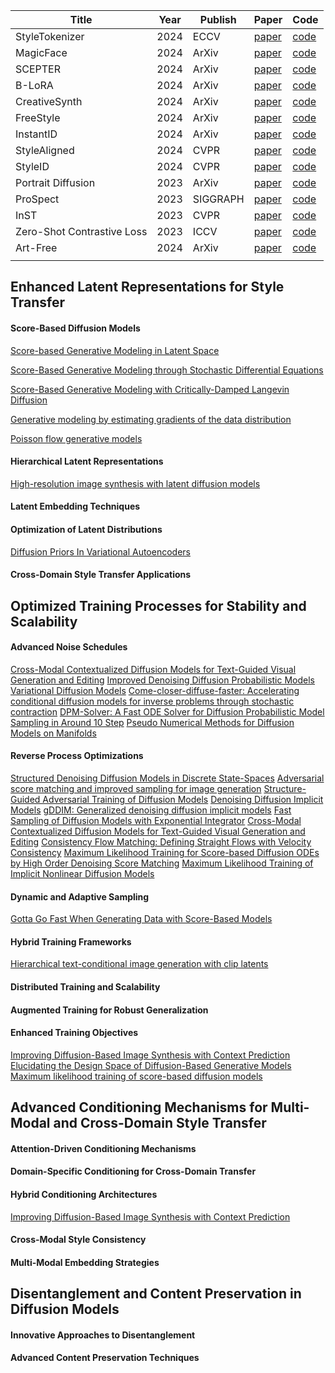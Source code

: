 
| Title                      | Year | Publish  | Paper                                         | Code                                                    |
| -------------------------- | ---- | -------- | --------------------------------------------- | ------------------------------------------------------- |
| StyleTokenizer             | 2024 | ECCV     | [paper](https://arxiv.org/pdf/2409.02543)     | [code](https://github.com/alipay/style-tokenizer)       |
| MagicFace                  | 2024 | ArXiv    | [paper](https://arxiv.org/pdf/2408.07433)     | [code](https://github.com/CodeGoat24/MagicFace)         |
| SCEPTER                    | 2024 | ArXiv    | [paper](https://arxiv.org/pdf/2404.12154)     | [code](https://github.com/modelscope/scepter)           |
| B-LoRA                     | 2024 | ArXiv    | [paper](https://arxiv.org/pdf/2403.14572)     | [code](https://github.com/yardenfren1996/B-LoRA)        |
| CreativeSynth              | 2024 | ArXiv    | [paper](https://arxiv.org/pdf/2401.14066)     | [code](https://github.com/haha-lisa/CreativeSynth)      |
| FreeStyle                  | 2024 | ArXiv    | [paper](https://arxiv.org/pdf/2401.15636)     | [code](https://github.com/FreeStyleFreeLunch/FreeStyle) |
| InstantID                  | 2024 | ArXiv    | [paper](https://arxiv.org/pdf/2401.07519)     | [code](https://github.com/InstantID/InstantID)          |
| StyleAligned               | 2024 | CVPR     | [paper](https://arxiv.org/pdf/2312.02133)     | [code](https://github.com/google/style-aligned)         |
| StyleID                    | 2024 | CVPR     | [paper](https://arxiv.org/pdf/2312.09008)     | [code](https://github.com/jiwoogit/StyleID)             |
| Portrait Diffusion         | 2023 | ArXiv    | [paper](https://arxiv.org/pdf/2312.02212)     | [code](https://github.com/liujin112/PortraitDiffusion)  |
| ProSpect                   | 2023 | SIGGRAPH | [paper](https://arxiv.org/pdf/2305.16225)     | [code](https://github.com/zyxElsa/ProSpect)             |
| InST                       | 2023 | CVPR     | [paper](https://arxiv.org/pdf/2211.13203)     | [code](https://github.com/zyxElsa/InST)                 |
| Zero-Shot Contrastive Loss | 2023 | ICCV     | [paper](https://arxiv.org/pdf/2303.08622.pdf) | [code](https://github.com/YSerin/ZeCon)                 |
| Art-Free                   | 2024 | ArXiv    | [paper](https://arxiv.org/abs/2412.00176)     | [code](https://github.com/rhfeiyang/art-free-diffusion) |
|                            |      |          |                                               |                                                         |








## **Enhanced Latent Representations for Style Transfer**



#### **Score-Based Diffusion Models**

[Score-based Generative Modeling in Latent Space](https://proceedings.neurips.cc/paper/2021/hash/5dca4c6b9e244d24a30b4c45601d9720-Abstract.html)

[Score-Based Generative Modeling through Stochastic Differential Equations](https://openreview.net/forum?id=PxTIG12RRHS)

[Score-Based Generative Modeling with Critically-Damped Langevin Diffusion](https://openreview.net/forum?id=CzceR82CYc)

[Generative modeling by estimating gradients of the data distribution](https://proceedings.neurips.cc/paper/2019/hash/3001ef257407d5a371a96dcd947c7d93-Abstract.html)

[Poisson flow generative models](https://openreview.net/pdf?id=voV_TRqcWh)

#### **Hierarchical Latent Representations**

[High-resolution image synthesis with latent diffusion models](https://openaccess.thecvf.com/content/CVPR2022/html/Rombach_High-Resolution_Image_Synthesis_With_Latent_Diffusion_Models_CVPR_2022_paper.html)
#### **Latent Embedding Techniques**



#### **Optimization of Latent Distributions**

[Diffusion Priors In Variational Autoencoders](https://orbi.uliege.be/handle/2268/262334)
#### **Cross-Domain Style Transfer Applications**


## **Optimized Training Processes for Stability and Scalability**


#### **Advanced Noise Schedules**

[Cross-Modal Contextualized Diffusion Models for Text-Guided Visual Generation and Editing](https://openreview.net/forum?id=nFMS6wF2xq)
[Improved Denoising Diffusion Probabilistic Models](https://proceedings.mlr.press/v139/nichol21a.html)
[Variational Diffusion Models](https://proceedings.neurips.cc/paper/2021/hash/b578f2a52a0229873fefc2a4b06377fa-Abstract.html)
[Come-closer-diffuse-faster: Accelerating conditional diffusion models for inverse problems through stochastic contraction](https://openaccess.thecvf.com/content/CVPR2022/html/Chung_Come-Closer-Diffuse-Faster_Accelerating_Conditional_Diffusion_Models_for_Inverse_Problems_Through_Stochastic_CVPR_2022_paper.html)
[DPM-Solver: A Fast ODE Solver for Diffusion Probabilistic Model Sampling in Around 10 Step](https://arxiv.org/abs/2206.00927)
[Pseudo Numerical Methods for Diffusion Models on Manifolds](https://openreview.net/forum?id=PlKWVd2yBkY)
#### **Reverse Process Optimizations**

[Structured Denoising Diffusion Models in Discrete State-Spaces](https://proceedings.neurips.cc/paper/2021/hash/958c530554f78bcd8e97125b70e6973d-Abstract.html)
[Adversarial score matching and improved sampling for image generation](https://openreview.net/forum?id=eLfqMl3z3lq)
[Structure-Guided Adversarial Training of Diffusion Models](https://arxiv.org/abs/2402.17563)
[Denoising Diffusion Implicit Models](https://openreview.net/forum?id=St1giarCHLP)
[gDDIM: Generalized denoising diffusion implicit models](https://arxiv.org/abs/2206.05564)
[Fast Sampling of Diffusion Models with Exponential Integrator](https://arxiv.org/abs/2204.13902)
[Cross-Modal Contextualized Diffusion Models for Text-Guided Visual Generation and Editing](https://openreview.net/forum?id=nFMS6wF2xq)
[Consistency Flow Matching: Defining Straight Flows with Velocity Consistency](https://arxiv.org/abs/2407.02398v1)
[Maximum Likelihood Training for Score-based Diffusion ODEs by High Order Denoising Score Matching](https://proceedings.mlr.press/v162/lu22f.html)
[Maximum Likelihood Training of Implicit Nonlinear Diffusion Models](https://openreview.net/forum?id=TQn44YPuOR2)
#### **Dynamic and Adaptive Sampling**

[Gotta Go Fast When Generating Data with Score-Based Models](https://arxiv.org/abs/2105.14080)

#### **Hybrid Training Frameworks**

[Hierarchical text-conditional image generation with clip latents](https://arxiv.org/abs/2204.06125)

#### **Distributed Training and Scalability**



#### **Augmented Training for Robust Generalization**



#### **Enhanced Training Objectives**

[Improving Diffusion-Based Image Synthesis with Context Prediction](https://openreview.net/forum?id=wRhLd65bDt)
[Elucidating the Design Space of Diffusion-Based Generative Models](https://arxiv.org/abs/2206.00364)
[Maximum likelihood training of score-based diffusion models](https://proceedings.neurips.cc/paper/2021/hash/0a9fdbb17feb6ccb7ec405cfb85222c4-Abstract.html)
## **Advanced Conditioning Mechanisms for Multi-Modal and Cross-Domain Style Transfer**



#### **Attention-Driven Conditioning Mechanisms**



#### **Domain-Specific Conditioning for Cross-Domain Transfer**



#### **Hybrid Conditioning Architectures**

[Improving Diffusion-Based Image Synthesis with Context Prediction](https://openreview.net/forum?id=wRhLd65bDt)
#### **Cross-Modal Style Consistency**



#### **Multi-Modal Embedding Strategies**



## **Disentanglement and Content Preservation in Diffusion Models**


#### **Innovative Approaches to Disentanglement**



#### **Advanced Content Preservation Techniques**































	